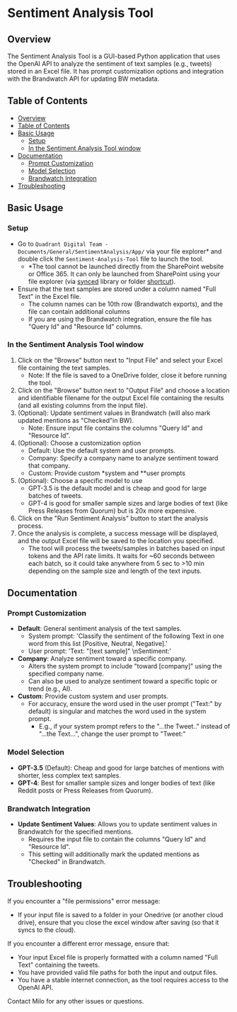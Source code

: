 # Sentiment Analysis Tool

## Overview

The Sentiment Analysis Tool is a GUI-based Python application that uses the OpenAI API to analyze the sentiment of text samples (e.g., tweets) stored in an Excel file. It has prompt customization options and integration with the Brandwatch API for updating BW metadata.

## Table of Contents

- [Overview](#overview)
- [Table of Contents](#table-of-contents)
- [Basic Usage](#basic-usage)
  - [Setup](#setup)
  - [In the Sentiment Analysis Tool window](#in-the-sentiment-analysis-tool-window)
- [Documentation](#documentation)
  - [Prompt Customization](#prompt-customization)
  - [Model Selection](#model-selection)
  - [Brandwatch Integration](#brandwatch-integration)
- [Troubleshooting](#troubleshooting)

## Basic Usage

### Setup

- Go to `Quadrant Digital Team - Documents/General/SentimentAnalysis/App/` via your file explorer* and double click the `Sentiment-Analysis-Tool` file to launch the tool.
  - *The tool cannot be launched directly from the SharePoint website or Office 365. It can only be launched from SharePoint using your file explorer (via [synced](https://support.microsoft.com/en-us/office/sync-sharepoint-files-and-folders-87a96948-4dd7-43e4-aca1-53f3e18bea9b) library or folder [shortcut](https://support.microsoft.com/en-us/office/add-shortcuts-to-shared-folders-in-onedrive-for-work-or-school-d66b1347-99b7-4470-9360-ffc048d35a33)).
- Ensure that the text samples are stored under a column named "Full Text" in the Excel file.
  - The column names can be 10th row (Brandwatch exports), and the file can contain additional columns
  - If you are using the Brandwatch integration, ensure the file has "Query Id" and "Resource Id" columns.

### In the Sentiment Analysis Tool window

1. Click on the "Browse" button next to "Input File" and select your Excel file containing the text samples.
   - Note: If the file is saved to a OneDrive folder, close it before running the tool.
2. Click on the "Browse" button next to "Output File" and choose a location and identifiable filename for the output Excel file containing the results (and all existing columns from the input file).
3. (Optional): Update sentiment values in Brandwatch (will also mark updated mentions as "Checked"in BW).
    - Note: Ensure input file contains the columns "Query Id" and "Resource Id".
4. (Optional): Choose a customization option
   - Default: Use the default system and user prompts.
   - Company: Specify a company name to analyze sentiment toward that company.
   - Custom: Provide custom *system and **user prompts
5. (Optional): Choose a specific model to use
   - GPT-3.5 is the default model and is cheap and good for large batches of tweets.
   - GPT-4 is good for smaller sample sizes and large bodies of text (like Press Releases from Quorum) but is 20x more expensive.
6. Click on the "Run Sentiment Analysis" button to start the analysis process.
7. Once the analysis is complete, a success message will be displayed, and the output Excel file will be saved to the location you specified.
   - The tool will process the tweets/samples in batches based on input tokens and the API rate limits. It waits for ~60 seconds between each batch, so it could take anywhere from 5 sec to >10 min depending on the sample size and length of the text inputs.

## Documentation

### Prompt Customization

- **Default**: General sentiment analysis of the text samples.
  - System prompt: 'Classify the sentiment of the following Text in one word from this list [Positive, Neutral, Negative].'
  - User prompt: 'Text: "[text sample]" \nSentiment:'
- **Company**: Analyze sentiment toward a specific company.
  - Alters the system prompt to include "toward [company]" using the specified company name.
  - Can also be used to analyze sentiment toward a specific topic or trend (e.g., AI).
- **Custom**: Provide custom system and user prompts.
  - For accuracy, ensure the word used in the user prompt ("Text:" by default) is singular and matches the word used in the system prompt.
    - E.g., if your system prompt refers to the "...the Tweet.." instead of "...the Text...", change the user prompt to "Tweet:"

### Model Selection

- **GPT-3.5** (Default): Cheap and good for large batches of mentions with shorter, less complex text samples.
- **GPT-4**: Best for smaller sample sizes and longer bodies of text (like Reddit posts or Press Releases from Quorum).

### Brandwatch Integration

- **Update Sentiment Values**: Allows you to update sentiment values in Brandwatch for the specified mentions.
  - Requires the input file to contain the columns "Query Id" and "Resource Id".
  - This setting will additionally mark the updated mentions as "Checked" in Brandwatch.

## Troubleshooting

If you encounter a "file permissions" error message:

- If your input file is saved to a folder in your Onedrive (or another cloud drive), ensure that you close the excel window after saving (so that it syncs to the cloud).

If you encounter a different error message, ensure that:

- Your input Excel file is properly formatted with a column named "Full Text" containing the tweets.
- You have provided valid file paths for both the input and output files.
- You have a stable internet connection, as the tool requires access to the OpenAI API.

Contact Milo for any other issues or questions.
